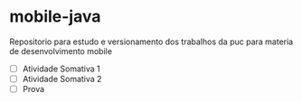 # mobile-java
Repositorio para estudo e versionamento dos trabalhos da puc para materia de desenvolvimento mobile

- [ ] Atividade Somativa 1
- [ ] Atividade Somativa 2
- [ ] Prova 
